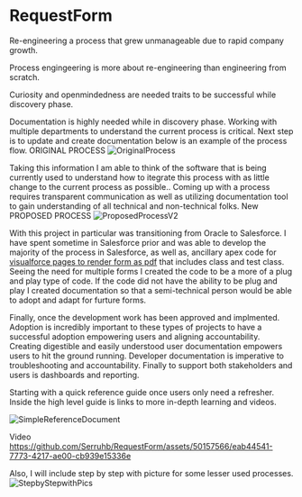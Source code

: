 # RequestForm
Re-engineering a process that grew unmanageable due to rapid company growth.

Process engingeering is more about re-engineering than engineering from scratch.

Curiosity and openmindedness are needed traits to be successful while discovery phase. 

Documentation is highly needed while in discovery phase. Working with multiple departments to understand the current process is critical. Next step is to update and create documentation below is an example of the process flow. 
ORIGINAL PROCESS
![OriginalProcess](https://github.com/Serruhb/RequestForm/assets/50157566/a41fbdc8-11b1-4efe-a467-18f61368263f)

Taking this information I am able to think of the software that is being currently used to understand how to itegrate this process with as little change to the current process as possible.. Coming up with a process requires transparent communication as well as utilizing documentation tool to gain understanding of all technical and non-technical folks. 
New PROPOSED PROCESS
![ProposedProcessV2](https://github.com/Serruhb/RequestForm/assets/50157566/6bc5725f-4e2a-4124-9eb2-14aee290d136)

With this project in particular was transitioning from Oracle to Salesforce. I have spent sometime in Salesforce prior and was able to develop the majority of the process in Salesforce, as well as, ancillary apex code for [visualforce pages to render form as pdf](https://github.com/Serruhb/RequestForm/blob/main/PDFRequest.vfp) that includes class and test class. Seeing the need for multiple forms I created the code to be a more of a plug and play type of code. If the code did not have the ability to be plug and play I created documentation so that a semi-technical person would be able to adopt and adapt for furture forms.

Finally, once the development work has been approved and implmented. Adoption is incredibly important to these types of projects to have a successful adoption empowering users and aligning accountability. Creating digestible and easily understood user documentation empowers users to hit the ground running. Developer documentation is imperative to troubleshooting and accountability. Finally to support both stakeholders and users is dashboards and reporting. 

Starting with a quick reference guide once users only need a refresher. Inside the high level guide is links to more in-depth learning and videos.

![SimpleReferenceDocument](https://github.com/Serruhb/RequestForm/assets/50157566/8d5c5d42-e725-4d59-b95b-5f69bab9b355)

Video
https://github.com/Serruhb/RequestForm/assets/50157566/eab44541-7773-4217-ae00-cb939e15336e

Also, I will include step by step with picture for some lesser used processes.
![StepbyStepwithPics](https://github.com/Serruhb/RequestForm/assets/50157566/40d7307b-e336-4bed-9fcc-2b446208ad00)




